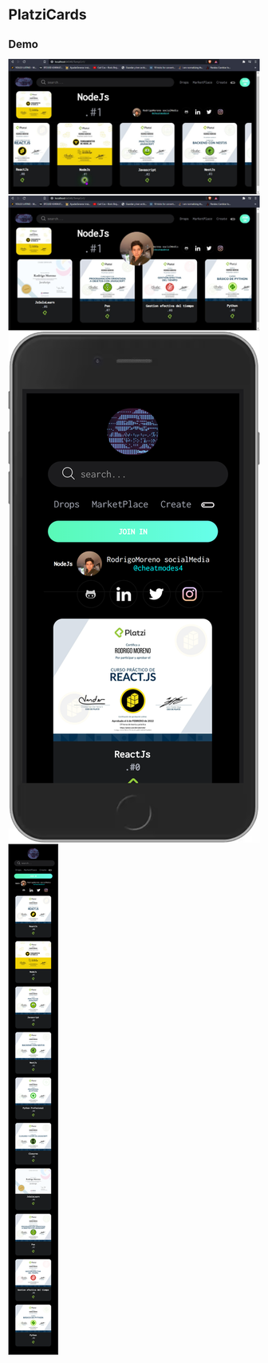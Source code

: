 # PlatziCards
## Demo
<img src="./sc1.png" alt="1"/>
<img src="./sc2.png" alt="2"/>
<img src="./sc3.png" class="fit-image" alt="3"/>
<img src="./sc4.png" class="fit-image"alt="4"/>
 
